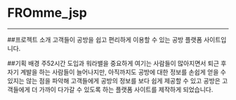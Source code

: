# FROmme_jsp
___

##프로젝트 소개
고객들이 공방을 쉽고 편리하게 이용할 수 있는 공방 플랫폼 사이트입니다.

##기획 배경
주52시간 도입과 워라밸을 중요하게 여기는 사람들이 많아지면서 퇴근 후 자기 계발을 하는 사람들이 늘어나지만,
아직까지도 공방에 대한 정보를 손쉽게 얻을 수 있지는 않는 점을 파악해 고객들에게 공방의 정보를 보다 쉽게 
제공할 수 있고 공방은 고객들에게 더 가까이 다가갈 수 있도록 하는 플랫폼 사이트를 제작하게 되었습니다.
